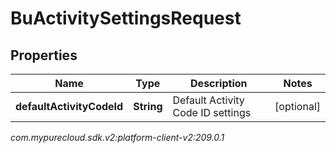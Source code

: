 # BuActivitySettingsRequest


## Properties

| Name | Type | Description | Notes |
| ------------ | ------------- | ------------- | ------------- |
| **defaultActivityCodeId** | **String** | Default Activity Code ID settings |  [optional] |




_com.mypurecloud.sdk.v2:platform-client-v2:209.0.1_
